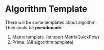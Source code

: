 # Algorithm Template
There will be some templates about algoithm.	
They could be **pseudocode**.
1. Matrix template. (support MatrixQuickPow)
2. Prime. (All algorithm template)